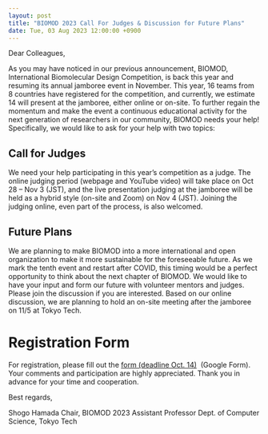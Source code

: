 ```yaml
---
layout: post
title: "BIOMOD 2023 Call For Judges & Discussion for Future Plans"
date: Tue, 03 Aug 2023 12:00:00 +0900
---
```


Dear Colleagues,

As you may have noticed in our previous announcement, BIOMOD, International Biomolecular Design Competition, is back this year and resuming its annual jamboree event in November. This year, 16 teams from 8 countries have registered for the competition, and currently, we estimate 14 will present at the jamboree, either online or on-site.
To further regain the momentum and make the event a continuous educational activity for the next generation of researchers in our community, BIOMOD needs your help! Specifically, we would like to ask for your help with two topics:

## Call for Judges
We need your help participating in this year’s competition as a judge. The online judging period (webpage and YouTube video) will take place on Oct 28 – Nov 3 (JST), and the live presentation judging at the jamboree will be held as a hybrid style (on-site and Zoom) on Nov 4 (JST). Joining the judging online, even part of the process, is also welcomed.

## Future Plans
We are planning to make BIOMOD into a more international and open organization to make it more sustainable for the foreseeable future. As we mark the tenth event and restart after COVID, this timing would be a perfect opportunity to think about the next chapter of BIOMOD. We would like to have your input and form our future with volunteer mentors and judges. Please join the discussion if you are interested. Based on our online discussion, we are planning to hold an on-site meeting after the jamboree on 11/5 at Tokyo Tech.

# Registration Form
For registration, please fill out the [form (deadline Oct. 14)](https://forms.gle/ED2YgEVuZDcJSCPe7)
 (Google Form).
Your comments and participation are highly appreciated.
Thank you in advance for your time and cooperation.



Best regards,

Shogo Hamada
Chair, BIOMOD 2023
Assistant Professor
Dept. of Computer Science, Tokyo Tech
